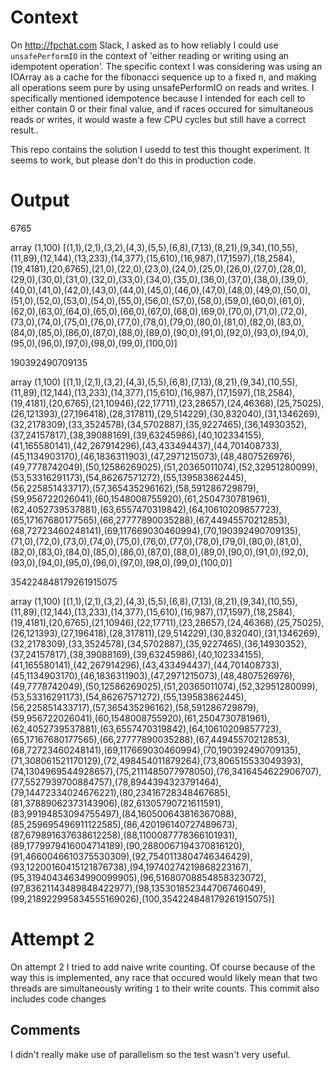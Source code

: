 # Context

On http://fpchat.com Slack, I asked as to how reliably I could use `unsafePerformIO` in the context of 'either reading or writing using an idempotent operation'. The specific context I was considering was using an IOArray as a cache for the fibonacci sequence up to a fixed n, and making all operations seem pure by using unsafePerformIO on reads and writes. I specifically mentioned idempotence because I intended for each cell to either contain 0 or their final value, and if races occured for simultaneous reads or writes, it would waste a few CPU cycles but still have a correct result..

This repo contains the solution I usedd to test this thought experiment. It seems to work, but please don't do this in production code.

# Output

6765



array (1,100) [(1,1),(2,1),(3,2),(4,3),(5,5),(6,8),(7,13),(8,21),(9,34),(10,55),(11,89),(12,144),(13,233),(14,377),(15,610),(16,987),(17,1597),(18,2584),(19,4181),(20,6765),(21,0),(22,0),(23,0),(24,0),(25,0),(26,0),(27,0),(28,0),(29,0),(30,0),(31,0),(32,0),(33,0),(34,0),(35,0),(36,0),(37,0),(38,0),(39,0),(40,0),(41,0),(42,0),(43,0),(44,0),(45,0),(46,0),(47,0),(48,0),(49,0),(50,0),(51,0),(52,0),(53,0),(54,0),(55,0),(56,0),(57,0),(58,0),(59,0),(60,0),(61,0),(62,0),(63,0),(64,0),(65,0),(66,0),(67,0),(68,0),(69,0),(70,0),(71,0),(72,0),(73,0),(74,0),(75,0),(76,0),(77,0),(78,0),(79,0),(80,0),(81,0),(82,0),(83,0),(84,0),(85,0),(86,0),(87,0),(88,0),(89,0),(90,0),(91,0),(92,0),(93,0),(94,0),(95,0),(96,0),(97,0),(98,0),(99,0),(100,0)]





190392490709135



array (1,100) [(1,1),(2,1),(3,2),(4,3),(5,5),(6,8),(7,13),(8,21),(9,34),(10,55),(11,89),(12,144),(13,233),(14,377),(15,610),(16,987),(17,1597),(18,2584),(19,4181),(20,6765),(21,10946),(22,17711),(23,28657),(24,46368),(25,75025),(26,121393),(27,196418),(28,317811),(29,514229),(30,832040),(31,1346269),(32,2178309),(33,3524578),(34,5702887),(35,9227465),(36,14930352),(37,24157817),(38,39088169),(39,63245986),(40,102334155),(41,165580141),(42,267914296),(43,433494437),(44,701408733),(45,1134903170),(46,1836311903),(47,2971215073),(48,4807526976),(49,7778742049),(50,12586269025),(51,20365011074),(52,32951280099),(53,53316291173),(54,86267571272),(55,139583862445),(56,225851433717),(57,365435296162),(58,591286729879),(59,956722026041),(60,1548008755920),(61,2504730781961),(62,4052739537881),(63,6557470319842),(64,10610209857723),(65,17167680177565),(66,27777890035288),(67,44945570212853),(68,72723460248141),(69,117669030460994),(70,190392490709135),(71,0),(72,0),(73,0),(74,0),(75,0),(76,0),(77,0),(78,0),(79,0),(80,0),(81,0),(82,0),(83,0),(84,0),(85,0),(86,0),(87,0),(88,0),(89,0),(90,0),(91,0),(92,0),(93,0),(94,0),(95,0),(96,0),(97,0),(98,0),(99,0),(100,0)]





354224848179261915075



array (1,100) [(1,1),(2,1),(3,2),(4,3),(5,5),(6,8),(7,13),(8,21),(9,34),(10,55),(11,89),(12,144),(13,233),(14,377),(15,610),(16,987),(17,1597),(18,2584),(19,4181),(20,6765),(21,10946),(22,17711),(23,28657),(24,46368),(25,75025),(26,121393),(27,196418),(28,317811),(29,514229),(30,832040),(31,1346269),(32,2178309),(33,3524578),(34,5702887),(35,9227465),(36,14930352),(37,24157817),(38,39088169),(39,63245986),(40,102334155),(41,165580141),(42,267914296),(43,433494437),(44,701408733),(45,1134903170),(46,1836311903),(47,2971215073),(48,4807526976),(49,7778742049),(50,12586269025),(51,20365011074),(52,32951280099),(53,53316291173),(54,86267571272),(55,139583862445),(56,225851433717),(57,365435296162),(58,591286729879),(59,956722026041),(60,1548008755920),(61,2504730781961),(62,4052739537881),(63,6557470319842),(64,10610209857723),(65,17167680177565),(66,27777890035288),(67,44945570212853),(68,72723460248141),(69,117669030460994),(70,190392490709135),(71,308061521170129),(72,498454011879264),(73,806515533049393),(74,1304969544928657),(75,2111485077978050),(76,3416454622906707),(77,5527939700884757),(78,8944394323791464),(79,14472334024676221),(80,23416728348467685),(81,37889062373143906),(82,61305790721611591),(83,99194853094755497),(84,160500643816367088),(85,259695496911122585),(86,420196140727489673),(87,679891637638612258),(88,1100087778366101931),(89,1779979416004714189),(90,2880067194370816120),(91,4660046610375530309),(92,7540113804746346429),(93,12200160415121876738),(94,19740274219868223167),(95,31940434634990099905),(96,51680708854858323072),(97,83621143489848422977),(98,135301852344706746049),(99,218922995834555169026),(100,354224848179261915075)]

# Attempt 2
On attempt 2 I tried to add naive write counting. Of course because of the way this is implemented, any race that occured would likely mean that two  threads are simultaneously writing `1` to their write counts. This commit also includes code changes

## Comments
I didn't really make use of parallelism so the test wasn't very useful.
